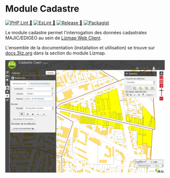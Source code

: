 # Module Cadastre

[![PHP Lint 🎳](https://github.com/3liz/lizmap-cadastre-module/actions/workflows/test-lint-php.yml/badge.svg)](https://github.com/3liz/lizmap-cadastre-module/actions/workflows/test-lint-php.yml)
[![EsLint 🎳](https://github.com/3liz/lizmap-cadastre-module/actions/workflows/test-lint-js.yml/badge.svg)](https://github.com/3liz/lizmap-cadastre-module/actions/workflows/test-lint-js.yml)
[![Release 🚀](https://github.com/3liz/lizmap-cadastre-module/actions/workflows/release.yml/badge.svg)](https://github.com/3liz/lizmap-cadastre-module/actions/workflows/release.yml)
[![Packagist](https://img.shields.io/packagist/v/lizmap/lizmap-cadastre-module)](https://packagist.org/packages/lizmap/lizmap-cadastre-module)

Le module cadastre permet l'interrogation des données cadastrales MAJIC/EDIGEO au sein de [Lizmap Web Client](https://github.com/3liz/lizmap-web-client).

L'ensemble de la documentation (installation et utilisation) se trouve sur [docs.3liz.org](https://docs.3liz.org/QgisCadastrePlugin/) dans la section du module Lizmap.

![Démo](demo.png)
